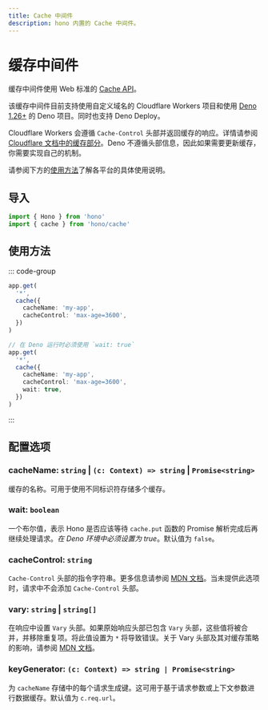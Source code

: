 ```yaml
---
title: Cache 中间件
description: hono 内置的 Cache 中间件。
---
```


# 缓存中间件

缓存中间件使用 Web 标准的 [Cache API](https://developer.mozilla.org/en-US/docs/Web/API/Cache)。

该缓存中间件目前支持使用自定义域名的 Cloudflare Workers 项目和使用 [Deno 1.26+](https://github.com/denoland/deno/releases/tag/v1.26.0) 的 Deno 项目。同时也支持 Deno Deploy。

Cloudflare Workers 会遵循 `Cache-Control` 头部并返回缓存的响应。详情请参阅 [Cloudflare 文档中的缓存部分](https://developers.cloudflare.com/workers/runtime-apis/cache/)。Deno 不遵循头部信息，因此如果需要更新缓存，你需要实现自己的机制。

请参阅下方的[使用方法](#usage)了解各平台的具体使用说明。

## 导入

```ts
import { Hono } from 'hono'
import { cache } from 'hono/cache'
```

## 使用方法

::: code-group

```ts [Cloudflare Workers]
app.get(
  '*',
  cache({
    cacheName: 'my-app',
    cacheControl: 'max-age=3600',
  })
)
```

```ts [Deno]
// 在 Deno 运行时必须使用 `wait: true`
app.get(
  '*',
  cache({
    cacheName: 'my-app',
    cacheControl: 'max-age=3600',
    wait: true,
  })
)
```

:::

## 配置选项

### <Badge type="danger" text="必填" /> cacheName: `string` | `(c: Context) => string` | `Promise<string>`

缓存的名称。可用于使用不同标识符存储多个缓存。

### <Badge type="info" text="可选" /> wait: `boolean`

一个布尔值，表示 Hono 是否应该等待 `cache.put` 函数的 Promise 解析完成后再继续处理请求。_在 Deno 环境中必须设置为 true_。默认值为 `false`。

### <Badge type="info" text="可选" /> cacheControl: `string`

`Cache-Control` 头部的指令字符串。更多信息请参阅 [MDN 文档](https://developer.mozilla.org/en-US/docs/Web/HTTP/Headers/Cache-Control)。当未提供此选项时，请求中不会添加 `Cache-Control` 头部。

### <Badge type="info" text="可选" /> vary: `string` | `string[]`

在响应中设置 `Vary` 头部。如果原始响应头部已包含 `Vary` 头部，这些值将被合并，并移除重复项。将此值设置为 `*` 将导致错误。关于 Vary 头部及其对缓存策略的影响，请参阅 [MDN 文档](https://developer.mozilla.org/en-US/docs/Web/HTTP/Headers/Vary)。

### <Badge type="info" text="可选" /> keyGenerator: `(c: Context) => string | Promise<string>`

为 `cacheName` 存储中的每个请求生成键。这可用于基于请求参数或上下文参数进行数据缓存。默认值为 `c.req.url`。
